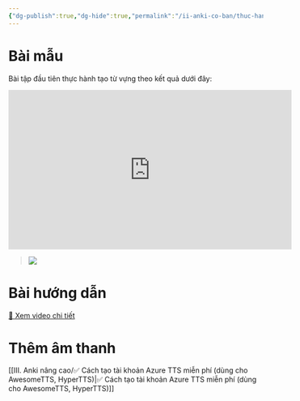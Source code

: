 ```yaml
---
{"dg-publish":true,"dg-hide":true,"permalink":"/ii-anki-co-ban/thuc-hanh-1-tao-the-tu-vung-tieng-anh-basic-co-hinh-am-thanh/","hide":true,"dgPassFrontmatter":true}
---
```


# Bài mẫu

Bài tập đầu tiên thực hành tạo từ vựng theo kết quả dưới đây:

<iframe width="560" height="315" src="https://www.youtube.com/embed/fOagkeb090M" title="YouTube video player" frameborder="0" allow="accelerometer; autoplay; clipboard-write; encrypted-media; gyroscope; picture-in-picture; web-share" allowfullscreen></iframe>

> ![](https://i.imgur.com/9Fo58X7.png)

# Bài hướng dẫn

[👑 Xem video chi tiết](https://www.facebook.com/groups/ankikhoa2/posts/665973545584948/)

# Thêm âm thanh

[[III. Anki nâng cao/✅ Cách tạo tài khoản Azure TTS miễn phí (dùng cho AwesomeTTS, HyperTTS)\|✅ Cách tạo tài khoản Azure TTS miễn phí (dùng cho AwesomeTTS, HyperTTS)]]